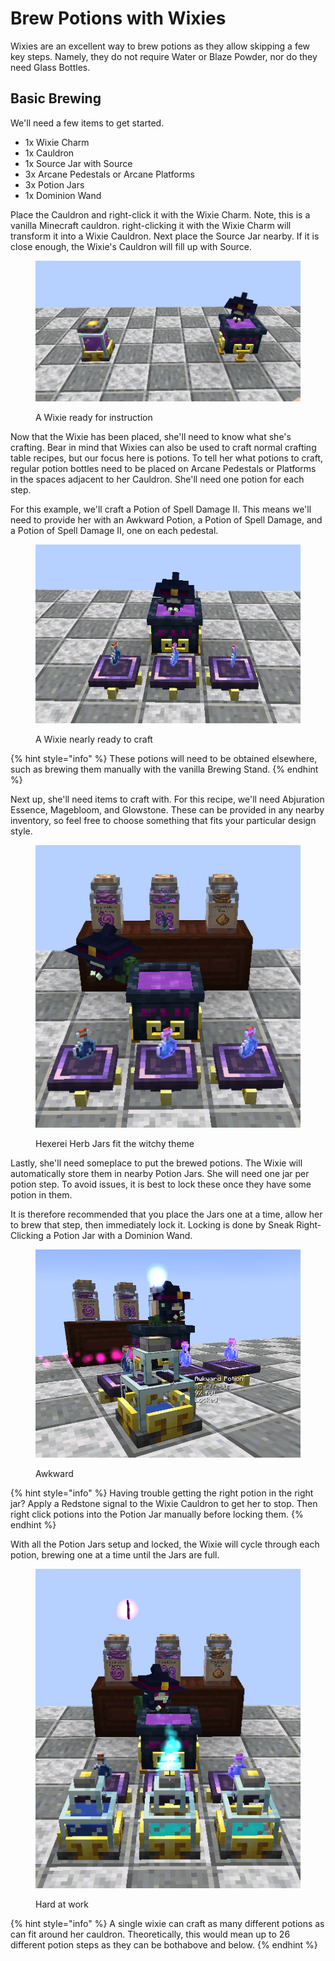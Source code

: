 # Brew Potions with Wixies

Wixies are an excellent way to brew potions as they allow skipping a few key steps. Namely, they do not require Water or Blaze Powder, nor do they need Glass Bottles.

## Basic Brewing

We'll need a few items to get started.&#x20;

* 1x Wixie Charm
* 1x Cauldron
* 1x Source Jar with Source
* 3x Arcane Pedestals or Arcane Platforms
* 3x Potion Jars
* 1x Dominion Wand

Place the Cauldron and right-click it with the Wixie Charm. Note, this is a vanilla Minecraft cauldron. right-clicking it with the Wixie Charm will transform it into a Wixie Cauldron. Next place the Source Jar nearby. If it is close enough, the Wixie's Cauldron will fill up with Source.

<figure><img src="../../.gitbook/assets/image (6).png" alt=""><figcaption><p>A Wixie ready for instruction</p></figcaption></figure>

Now that the Wixie has been placed, she'll need to know what she's crafting. Bear in mind that Wixies can also be used to craft normal crafting table recipes, but our focus here is potions. To tell her what potions to craft, regular potion bottles need to be placed on Arcane Pedestals or Platforms in the spaces adjacent to her Cauldron. She'll need one potion for each step.

For this example, we'll craft a Potion of Spell Damage II. This means we'll need to provide her with an Awkward Potion, a Potion of Spell Damage, and a Potion of Spell Damage II, one on each pedestal.&#x20;

<figure><img src="../../.gitbook/assets/image (2) (1).png" alt=""><figcaption><p>A Wixie nearly ready to craft</p></figcaption></figure>

{% hint style="info" %}
These potions will need to be obtained elsewhere, such as brewing them manually with the vanilla Brewing Stand.&#x20;
{% endhint %}

Next up, she'll need items to craft with. For this recipe, we'll need Abjuration Essence, Magebloom, and Glowstone. These can be provided in any nearby inventory, so feel free to choose something that fits your particular design style.&#x20;

<figure><img src="../../.gitbook/assets/image (3) (1).png" alt=""><figcaption><p>Hexerei Herb Jars fit the witchy theme</p></figcaption></figure>

Lastly, she'll need someplace to put the brewed potions. The Wixie will automatically store them in nearby Potion Jars. She will need one jar per potion step. To avoid issues, it is best to lock these once they have some potion in them.&#x20;

It is therefore recommended that you place the Jars one at a time, allow her to brew that step, then immediately lock it. Locking is done by Sneak Right-Clicking a Potion Jar with a Dominion Wand.&#x20;

<figure><img src="../../.gitbook/assets/image (4) (1).png" alt=""><figcaption><p>Awkward</p></figcaption></figure>

{% hint style="info" %}
Having trouble getting the right potion in the right jar? Apply a Redstone signal to the Wixie Cauldron to get her to stop. Then right click potions into the Potion Jar manually before locking them.
{% endhint %}

With all the Potion Jars setup and locked, the Wixie will cycle through each potion, brewing one at a time until the Jars are full.&#x20;

<figure><img src="../../.gitbook/assets/image (6) (1).png" alt=""><figcaption><p>Hard at work</p></figcaption></figure>

{% hint style="info" %}
A single wixie can craft as many different potions as can fit around her cauldron. Theoretically, this would mean up to 26 different potion steps as they can be bothabove and below.
{% endhint %}
